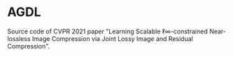 # AGDL

Source code of CVPR 2021 paper "Learning Scalable ℓ∞-constrained Near-lossless Image Compression via Joint Lossy Image and Residual Compression".
